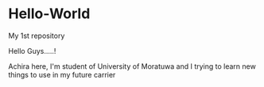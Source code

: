 # Hello-World
My 1st repository

Hello Guys.....!

Achira here, I'm student of University of Moratuwa and I trying to learn new things to use in my future carrier
